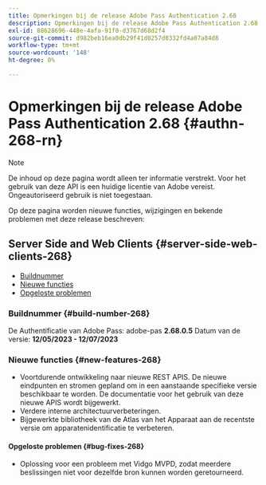 ```yaml
---
title: Opmerkingen bij de release Adobe Pass Authentication 2.68
description: Opmerkingen bij de release Adobe Pass Authentication 2.68
exl-id: 88628696-448e-4afa-91f0-d3767d68d2f4
source-git-commit: d982beb16ea0db29f41d0257d8332fd4a07a84d8
workflow-type: tm+mt
source-wordcount: '148'
ht-degree: 0%

---
```


# Opmerkingen bij de release Adobe Pass Authentication 2.68 {#authn-268-rn}

>[!NOTE]
>
>De inhoud op deze pagina wordt alleen ter informatie verstrekt. Voor het gebruik van deze API is een huidige licentie van Adobe vereist. Ongeautoriseerd gebruik is niet toegestaan.

Op deze pagina worden nieuwe functies, wijzigingen en bekende problemen met deze release beschreven:

## Server Side and Web Clients {#server-side-web-clients-268}

* [Buildnummer](#build-number-268)
* [Nieuwe functies](#new-features-268)
* [Opgeloste problemen](#bug-fixes-268)

### Buildnummer {#build-number-268}

De Authentificatie van Adobe Pass: adobe-pas **2.68.0.5**
Datum van de versie: **12/05/2023 - 12/07/2023**

### Nieuwe functies {#new-features-268}

* Voortdurende ontwikkeling naar nieuwe REST APIS. De nieuwe eindpunten en stromen gepland om in een aanstaande specifieke versie beschikbaar te worden. De documentatie voor het gebruik van deze nieuwe APIS wordt bijgewerkt.
* Verdere interne architectuurverbeteringen.
* Bijgewerkte bibliotheek van de Atlas van het Apparaat aan de recentste versie om apparatenidentificatie te verbeteren.

#### Opgeloste problemen {#bug-fixes-268}

* Oplossing voor een probleem met Vidgo MVPD, zodat meerdere beslissingen niet voor dezelfde bron kunnen worden geretourneerd.
